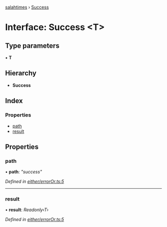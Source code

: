[salahtimes](../README.md) › [Success](success.md)

# Interface: Success <**T**>

## Type parameters

▪ **T**

## Hierarchy

* **Success**

## Index

### Properties

* [path](success.md#path)
* [result](success.md#result)

## Properties

###  path

• **path**: *"success"*

*Defined in [either/errorOr.ts:5](https://github.com/doniseferi/salahtimes/blob/209c27c/src/either/errorOr.ts#L5)*

___

###  result

• **result**: *Readonly‹T›*

*Defined in [either/errorOr.ts:5](https://github.com/doniseferi/salahtimes/blob/209c27c/src/either/errorOr.ts#L5)*
